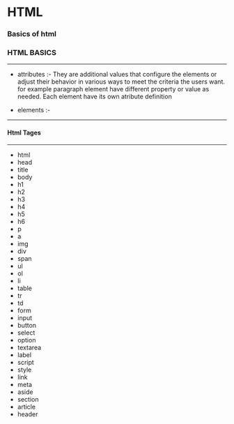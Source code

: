 # HTML
### Basics of html

### HTML BASICS
---
 + attributes :- They are additional values that configure the elements or adjust their behavior in various ways to meet the criteria the users want.
  for example paragraph element have different property or value as needed.
  Each element have its own atribute definition
 
 
 + elements :-

---
#### Html Tages
---
- html
- head
- title
- body
- h1
- h2
- h3
- h4
- h5
- h6
- p
- a
- img
- div
- span
- ul
- ol
- li
- table
- tr
- td
- form
- input
- button
- select
- option
- textarea
- label
- script
- style
- link
- meta
- aside
- section
- article
- header

